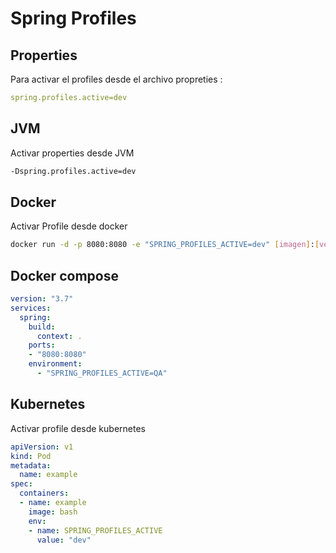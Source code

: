 # Spring Profiles

## Properties 

Para activar el profiles desde el archivo propreties :

````yaml
spring.profiles.active=dev
````

## JVM

Activar properties desde JVM 

````bash
-Dspring.profiles.active=dev
````

## Docker

Activar Profile desde docker 

````bash
docker run -d -p 8080:8080 -e "SPRING_PROFILES_ACTIVE=dev" [imagen]:[version]
````

## Docker compose

````yaml
version: "3.7"
services:
  spring:
    build:
      context: .
    ports:
    - "8080:8080"
    environment:
      - "SPRING_PROFILES_ACTIVE=QA"
````

## Kubernetes

Activar profile desde kubernetes

````yaml
apiVersion: v1
kind: Pod
metadata:
  name: example
spec:
  containers:
  - name: example
    image: bash
    env:
    - name: SPRING_PROFILES_ACTIVE
      value: "dev"
````